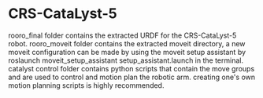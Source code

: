 # CRS-CataLyst-5
rooro_final folder contains the extracted URDF for the CRS-CataLyst-5 robot.
rooro_moveit folder contains the extracted moveit directory, a new moveit configuration can be made by using the moveit setup assistant by 
roslaunch moveit_setup_assistant setup_assistant.launch in the terminal.
catalyst control folder contains python scripts that contain the move groups and are used to control and motion plan the robotic arm.
creating one's own motion planning scripts is highly recommended.

